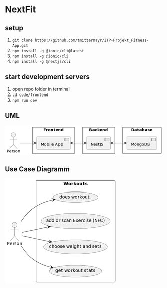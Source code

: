 # NextFit
## setup
1. ``` git clone https://github.com/tmittermayr/ITP-Projekt_Fitness-App.git ```
2. ``` npm install -g @ionic/cli@latest ```
3. ``` npm install -g @ionic/cli ```
4. ``` npm install -g @nestjs/cli ```

## start development servers
1. open repo folder in terminal
2. ``` cd code/frontend ```
3. ``` npm run dev ```

## UML

![UML](https://github.com/tmittermayr/ITP-Projekt_Fitness-App/blob/main/docs/NextFit_UML.png)

## Use Case Diagramm
![Usecase Diagram](https://github.com/tmittermayr/ITP-Projekt_Fitness-App/blob/main/docs/NextFit_Usecase_Diagram.png)
